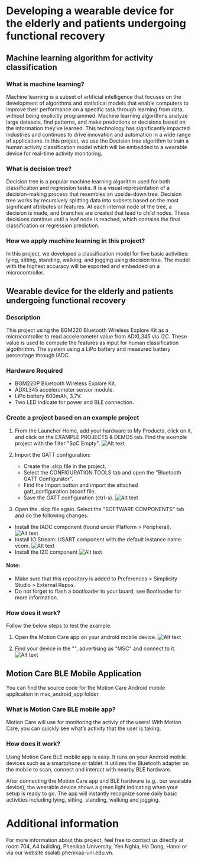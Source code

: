 # Developing a wearable device for the elderly and patients undergoing functional recovery
## Machine learning algorithm for activity classification
### What is machine learning?
Machine learning is a subset of artificial intelligence that focuses on the development of algorithms and statistical models that enable computers to improve their performance on a specific task through learning from data, without being explicitly programmed. Machine learning algorithms analyze large datasets, find patterns, and make predictions or decisions based on the information they've learned. This technology has significantly impacted industries and continues to drive innovation and automation in a wide range of applications. In this project, we use the Decision tree algorithm to train a human activity classification model which will be embedded to a wearable device for real-time activity monitoring.

### What is decision tree?
Decision tree is a popular machine learning algorithm used for both classification and regression tasks. It is a visual representation of a decision-making process that resembles an upside-down tree. Decision tree works by recursively splitting data into subsets based on the most significant attributes or features. At each internal node of the tree, a decision is made, and branches are created that lead to child nodes. These decisions continue until a leaf node is reached, which contains the final classification or regression prediction.
### How we apply machine learning in this project?
In this project, we developed a classification model for five basic activities: lying, sitting, standing, walking, and jogging using decision tree. The model with the highest accuracy will be exported and embedded on a microcontroller.

## Wearable device for the elderly and patients undergoing functional recovery
### Description
This project using the BGM220 Bluetooth Wireless Explore Kit as a microcontroller to read accelerometer value from ADXL345 via I2C. These value is used to compute the features as input for human classification algothrithm. The system using a LiPo battery and measured battery percentage through IADC.

### Hardware Required
* BGM220P Bluetooth Wireless Explore Kit.
* ADXL345 accelerometer sensor module.
* LiPo battery 600mAh, 3.7V.
* Two LED indicate for power and BLE connection.

### Create a project based on an example project
1. From the Launcher Home, add your hardware to My Products, click on it, and click on the EXAMPLE PROJECTS & DEMOS tab. Find the example project with the filter "SoC Empty".
![Alt text](https://imgur.com/Gl0qvlu)
2. Import the GATT configuration:
    * Create the .slcp file in the project. 
    * Select the CONFIGURATION TOOLS tab and open the "Bluetooth GATT Configurator".
    * Find the Import button and import the attached gatt_configuration.btconf file.
    * Save the GATT configuration (ctrl-s).
![Alt text](https://imgur.com/jFj5WhQ)

3. Open the .slcp file again. Select the "SOFTWARE COMPONENTS" tab and do the following changes:

* Install the IADC component (found under Platform > Peripheral).
![Alt text](https://imgur.com/VKNjGDm)
* Install IO Stream: USART component with the default instance name: vcom.
![Alt text](https://imgur.com/Owdip1Q)
* Install the I2C component
![Alt text](https://imgur.com/a8id392)

#### Note:

* Make sure that this repository is added to Preferences > Simplicity Studio > External Repos.
* Do not forget to flash a bootloader to your board, see Bootloader for more information.

### How does it work?
Follow the below steps to test the example:

1. Open the Motion Care app on your android mobile device.
![Alt text](https://imgur.com/xFUW3kD)

2. Find your device in the "", advertising as "MSC" and connect to it.
![Alt text](https://imgur.com/Uj5oUQT)
## Motion Care BLE Mobile Application
You can find the source code for the Motion Care Android mobile application in msc_android_app folder.

### What is Motion Care BLE mobile app? 
Motion Care will use for monitoring the activiy of the users! With Motion Care, you can quickly see what’s activity that the user is taking.

### How does it work? 
Using Motion Care BLE mobile app is easy. It runs on your Android mobile devices such as a smartphone or tablet. It utilizes the Bluetooth adapter on the mobile to scan, connect and interact with nearby BLE hardware.

After connecting the Motion Care app and BLE hardware (e.g., our wearable device), the wearable device shows a green light indicating when your setup is ready to go. The app will instantly recognize some daily basic activities including lying, sitting, standing, walking and jogging.

# Additional information
For more information about this project, feel free to contact us directly at room 704, A4 building, Phenikaa University, Yen Nghia, Ha Dong, Hanoi or via our website ssalab.phenikaa-uni.edu.vn. 









